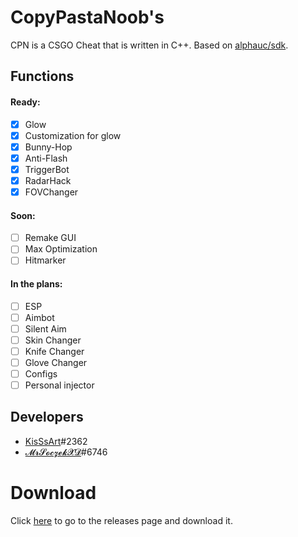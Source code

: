 # CopyPastaNoob's
CPN is a CSGO Cheat that is written in C++. Based on [alphauc/sdk](https://github.com/alphauc/sdk).

## Functions
 #### Ready:
  - [x] Glow
  - [x] Customization for glow
  - [x] Bunny-Hop
  - [x] Anti-Flash
  - [x] TriggerBot
  - [x] RadarHack
  - [x] FOVChanger
  
 #### Soon:
  - [ ] Remake GUI
  - [ ] Max Optimization
  - [ ] Hitmarker
  
 #### In the plans:
  - [ ] ESP
  - [ ] Aimbot
  - [ ] Silent Aim
  - [ ] Skin Changer
  - [ ] Knife Changer
  - [ ] Glove Changer
  - [ ] Configs
  - [ ] Personal injector
  
  ## Developers
  - [KisSsArt](https://github.com/KisSsArt)#2362
  - [𝓜𝓻𝓢𝓸𝓬𝔃𝓮𝓴𝓧𝓓](https://github.com/MrSoczekXD)#6746

  # Download
  Click [here](https://github.com/KisSsArt/CPN/releases) to go to the releases page and download it.
